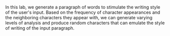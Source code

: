 In this lab, we generate a paragraph of words to stimulate the writing style of the user's input. Based on the frequency of character appearances and the neighboring characters they appear with, we can generate varying levels of analysis and produce random characters that can emulate the style of writing of the input paragraph.

